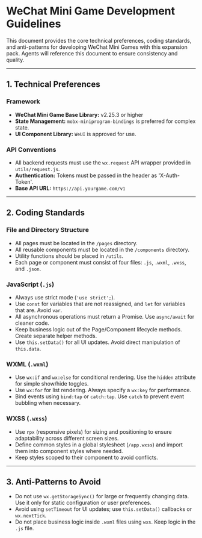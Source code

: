 # WeChat Mini Game Development Guidelines

This document provides the core technical preferences, coding standards, and anti-patterns for developing WeChat Mini Games with this expansion pack. Agents will reference this document to ensure consistency and quality.

---

## 1. Technical Preferences

### Framework
- **WeChat Mini Game Base Library:** v2.25.3 or higher
- **State Management:** `mobx-miniprogram-bindings` is preferred for complex state.
- **UI Component Library:** `WeUI` is approved for use.

### API Conventions
- All backend requests must use the `wx.request` API wrapper provided in `utils/request.js`.
- **Authentication:** Tokens must be passed in the header as 'X-Auth-Token'.
- **Base API URL:** `https://api.yourgame.com/v1`

---

## 2. Coding Standards

### File and Directory Structure
- All pages must be located in the `/pages` directory.
- All reusable components must be located in the `/components` directory.
- Utility functions should be placed in `/utils`.
- Each page or component must consist of four files: `.js`, `.wxml`, `.wxss`, and `.json`.

### JavaScript (`.js`)
- Always use strict mode (`'use strict';`).
- Use `const` for variables that are not reassigned, and `let` for variables that are. Avoid `var`.
- All asynchronous operations must return a Promise. Use `async/await` for cleaner code.
- Keep business logic out of the Page/Component lifecycle methods. Create separate helper methods.
- Use `this.setData()` for all UI updates. Avoid direct manipulation of `this.data`.

### WXML (`.wxml`)
- Use `wx:if` and `wx:else` for conditional rendering. Use the `hidden` attribute for simple show/hide toggles.
- Use `wx:for` for list rendering. Always specify a `wx:key` for performance.
- Bind events using `bind:tap` or `catch:tap`. Use `catch` to prevent event bubbling when necessary.

### WXSS (`.wxss`)
- Use `rpx` (responsive pixels) for sizing and positioning to ensure adaptability across different screen sizes.
- Define common styles in a global stylesheet (`/app.wxss`) and import them into component styles where needed.
- Keep styles scoped to their component to avoid conflicts.

---

## 3. Anti-Patterns to Avoid
- Do not use `wx.getStorageSync()` for large or frequently changing data. Use it only for static configuration or user preferences.
- Avoid using `setTimeout` for UI updates; use `this.setData()` callbacks or `wx.nextTick`.
- Do not place business logic inside `.wxml` files using `wxs`. Keep logic in the `.js` file.
